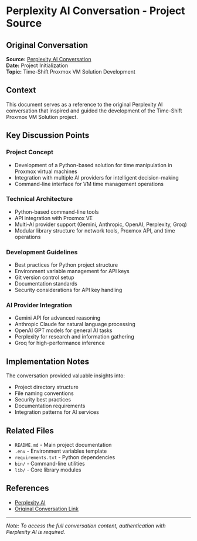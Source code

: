 # Perplexity AI Conversation - Project Source

## Original Conversation

**Source:** [Perplexity AI Conversation](https://www.perplexity.ai/search/5ded1777-135b-4451-b18c-2db3f31da780)  
**Date:** Project Initialization  
**Topic:** Time-Shift Proxmox VM Solution Development

## Context

This document serves as a reference to the original Perplexity AI conversation that inspired and guided the development of the Time-Shift Proxmox VM Solution project.

## Key Discussion Points

### Project Concept

- Development of a Python-based solution for time manipulation in Proxmox virtual machines
- Integration with multiple AI providers for intelligent decision-making
- Command-line interface for VM time management operations

### Technical Architecture

- Python-based command-line tools
- API integration with Proxmox VE
- Multi-AI provider support (Gemini, Anthropic, OpenAI, Perplexity, Groq)
- Modular library structure for network tools, Proxmox API, and time operations

### Development Guidelines

- Best practices for Python project structure
- Environment variable management for API keys
- Git version control setup
- Documentation standards
- Security considerations for API key handling

### AI Provider Integration

- Gemini API for advanced reasoning
- Anthropic Claude for natural language processing
- OpenAI GPT models for general AI tasks
- Perplexity for research and information gathering
- Groq for high-performance inference

## Implementation Notes

The conversation provided valuable insights into:

- Project directory structure
- File naming conventions
- Security best practices
- Documentation requirements
- Integration patterns for AI services

## Related Files

- `README.md` - Main project documentation
- `.env` - Environment variables template
- `requirements.txt` - Python dependencies
- `bin/` - Command-line utilities
- `lib/` - Core library modules

## References

- [Perplexity AI](https://www.perplexity.ai/)
- [Original Conversation Link](https://www.perplexity.ai/search/5ded1777-135b-4451-b18c-2db3f31da780)

---

_Note: To access the full conversation content, authentication with Perplexity AI is required._
